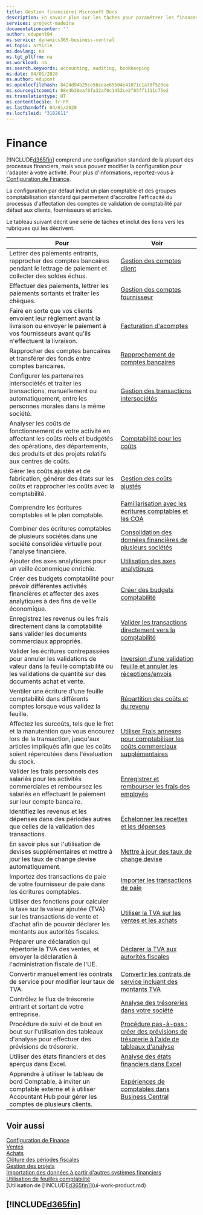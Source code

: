 ```yaml
---
title: Gestion financière| Microsoft Docs
description: En savoir plus sur les tâches pour paramétrer les finances de votre société afin de les adapter à votre comptabilité ou vos audits.
services: project-madeira
documentationcenter: ''
author: edupont04
ms.service: dynamics365-business-central
ms.topic: article
ms.devlang: na
ms.tgt_pltfrm: na
ms.workload: na
ms.search.keywords: accounting, auditing, bookkeeping
ms.date: 04/01/2020
ms.author: edupont
ms.openlocfilehash: 8424d94b25ce56ceae65b04e41071c1a70f520ea
ms.sourcegitcommit: 88e4b30eaf6fa32af0c1452ce2f85ff1111c75e2
ms.translationtype: HT
ms.contentlocale: fr-FR
ms.lasthandoff: 04/01/2020
ms.locfileid: "3182611"
---
```

# <a name="finance"></a>Finance
[!INCLUDE[d365fin](includes/d365fin_md.md)] comprend une configuration standard de la plupart des processus financiers, mais vous pouvez modifier la configuration pour l'adapter à votre activité. Pour plus d'informations, reportez-vous à [Configuration de Finance](finance-setup-finance.md).

La configuration par défaut inclut un plan comptable et des groupes comptabilisation standard qui permettent d'accroître l'efficacité du processus d'affectation des comptes de validation de comptabilité par défaut aux clients, fournisseurs et articles.  

Le tableau suivant décrit une série de tâches et inclut des liens vers les rubriques qui les décrivent.  

| Pour | Voir |
| --- | --- |
| Lettrer des paiements entrants, rapprocher des comptes bancaires pendant le lettrage de paiement et collecter des soldes échus. |[Gestion des comptes client](receivables-manage-receivables.md) |
| Effectuer des paiements, lettrer les paiements sortants et traiter les chèques. |[Gestion des comptes fournisseur](payables-manage-payables.md) |
|Faire en sorte que vos clients envoient leur règlement avant la livraison ou envoyer le paiement à vos fournisseurs avant qu'ils n'effectuent la livraison.|[Facturation d'acomptes](finance-invoice-prepayments.md)|
| Rapprocher des comptes bancaires et transférer des fonds entre comptes bancaires. |[Rapprochement de comptes bancaires](bank-manage-bank-accounts.md) |
|Configurer les partenaires intersociétés et traiter les transactions, manuellement ou automatiquement, entre les personnes morales dans la même société.|[Gestion des transactions intersociétés](intercompany-manage.md)|
|Analyser les coûts de fonctionnement de votre activité en affectant les coûts réels et budgétés des opérations, des départements, des produits et des projets relatifs aux centres de coûts.|[Comptabilité pour les coûts](finance-manage-cost-accounting.md)|
|Gérer les coûts ajustés et de fabrication, générer des états sur les coûts et rapprocher les coûts avec la comptabilité.|[Gestion des coûts ajustés](finance-manage-inventory-costs.md)|
| Comprendre les écritures comptables et le plan comptable. |[Familiarisation avec les écritures comptables et les COA](finance-general-ledger.md) |
|Combiner des écritures comptables de plusieurs sociétés dans une société consolidée virtuelle pour l'analyse financière.|[Consolidation des données financières de plusieurs sociétés](finance-consolidated-company-reporting.md)|
| Ajouter des axes analytiques pour un veille économique enrichie. |[Utilisation des axes analytiques](finance-dimensions.md) |
| Créer des budgets comptabilité pour prévoir différentes activités financières et affecter des axes analytiques à des fins de veille économique. |[Créer des budgets comptabilité](finance-how-create-budgets.md) |
|Enregistrez les revenus ou les frais directement dans la comptabilité sans valider les documents commerciaux appropriés.|[Valider les transactions directement vers la comptabilité](finance-how-post-transactions-directly.md)|
|Valider les écritures contrepassées pour annuler les validations de valeur dans la feuille comptabilité ou les validations de quantité sur des documents achat et vente. |[Inversion d'une validation feuille et annuler les réceptions/envois](finance-how-reverse-journal-posting.md)|
|Ventiler une écriture d'une feuille comptabilité dans différents comptes lorsque vous validez la feuille. |[Répartition des coûts et du revenu](year-allocate-costs-income.md) |
| Affectez les surcoûts, tels que le fret et la manutention que vous encourez lors de la transaction, jusqu'aux articles impliqués afin que les coûts soient répercutées dans l'évaluation du stock. |[Utiliser Frais annexes pour comptabiliser les coûts commerciaux supplémentaires](payables-how-assign-item-charges.md) |
|Valider les frais personnels des salariés pour les activités commerciales et remboursez les salariés en effectuant le paiement sur leur compte bancaire.|[Enregistrer et rembourser les frais des employés](finance-how-record-reimburse-employee-expenses.md)|
| Identifiez les revenus et les dépenses dans des périodes autres que celles de la validation des transactions. |[Échelonner les recettes et les dépenses](finance-how-defer-revenue-expenses.md)|
|En savoir plus sur l'utilisation de devises supplémentaires et mettre à jour les taux de change devise automatiquement. |[Mettre à jour des taux de change devise](finance-how-update-currencies.md)|
| Importez des transactions de paie de votre fournisseur de paie dans les écritures comptables. |[Importer les transactions de paie](finance-how-import-payroll-transactions.md)|
|Utiliser des fonctions pour calculer la taxe sur la valeur ajoutée (TVA) sur les transactions de vente et d'achat afin de pouvoir déclarer les montants aux autorités fiscales.|[Utiliser la TVA sur les ventes et les achats](finance-work-with-vat.md)|
|Préparer une déclaration qui répertorie la TVA des ventes, et envoyer la déclaration à l'administration fiscale de l'UE. | [Déclarer la TVA aux autorités fiscales](finance-how-report-vat.md)|
|Convertir manuellement les contrats de service pour modifier leur taux de TVA.|[Convertir les contrats de service incluant des montants TVA](service-how-to-convert-service-contracts.md)|
| Contrôlez le flux de trésorerie entrant et sortant de votre entreprise. |[Analyse des trésoreries dans votre société](finance-analyze-cash-flow.md) |
|Procédure de suivi et de bout en bout sur l'utilisation des tableaux d'analyse pour effectuer des prévisions de trésorerie.|[Procédure pas-à-pas : créer des prévisions de trésorerie à l'aide de tableaux d'analyse](walkthrough-making-cash-flow-forecasts-by-using-account-schedules.md)|
| Utiliser des états financiers et des aperçus dans Excel. |[Analyse des états financiers dans Excel](finance-analyze-excel.md) |
|Apprendre à utiliser le tableau de bord Comptable, à inviter un comptable externe et à utiliser Accountant Hub pour gérer les comptes de plusieurs clients.|[Expériences de comptables dans Business Central](finance-accounting.md)|  

## <a name="see-also"></a>Voir aussi
[Configuration de Finance](finance-setup-finance.md)  
[Ventes](sales-manage-sales.md)  
[Achats](purchasing-manage-purchasing.md)  
[Clôture des périodes fiscales](year-close-years-periods.md)  
[Gestion des projets](projects-manage-projects.md)    
[Importation des données à partir d'autres systèmes financiers](across-import-data-configuration-packages.md)  
[Utilisation de feuilles comptabilité](ui-work-general-journals.md)  
[Utilisation de [!INCLUDE[d365fin](includes/d365fin_md.md)]](ui-work-product.md)  

## [!INCLUDE[d365fin](includes/free_trial_md.md)]  
